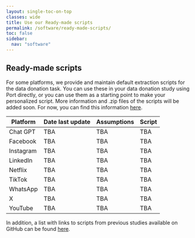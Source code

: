 ```yaml
---
layout: single-toc-on-top
classes: wide
title: Use our Ready-made scripts
permalink: /software/ready-made-scripts/
toc: false
sidebar:
  nav: "software"
---
```


## Ready-made scripts

For some platforms, we provide and maintain default extraction scripts for the data donation task. You can use these in 
your data donation study using Port directly, or you can use them as a starting point to make your personalized script. 
More information and .zip files of the scripts will be added soon. For now, you can find this information [here](https://d3i-infra.github.io/data-donation-task/standard_scripts/index.html). 

| Platform| Date last update | Assumptions | Script |
|-------------|----------|----------|----------|
| Chat GPT    | TBA   | TBA   |TBA   |
| Facebook    | TBA   | TBA   |TBA   |
| Instagram   | TBA   | TBA   |TBA   |
| LinkedIn    | TBA   | TBA   |TBA   |
| Netflix     | TBA   | TBA   |TBA   |
| TikTok      | TBA   | TBA   |TBA   |
| WhatsApp    | TBA   | TBA   |TBA   |
| X           | TBA   | TBA   |TBA   |
| YouTube     | TBA   | TBA   |TBA   |

In addition, a list with links to scripts from previous studies available on GitHub can be found [here](d3i-website.github.io/assets/documents/usage/github_links.pdf).
